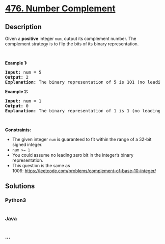 # [476. Number Complement](https://leetcode.com/problems/number-complement)



## Description

<p>Given a <strong>positive</strong> integer <code>num</code>, output its complement number. The complement strategy is to flip the bits of its binary representation.</p>

<p>&nbsp;</p>
<p><strong>Example 1:</strong></p>

<pre>
<strong>Input:</strong> num = 5
<strong>Output:</strong> 2
<strong>Explanation:</strong> The binary representation of 5 is 101 (no leading zero bits), and its complement is 010. So you need to output 2.
</pre>

<p><strong>Example 2:</strong></p>

<pre>
<strong>Input:</strong> num = 1
<strong>Output:</strong> 0
<strong>Explanation:</strong> The binary representation of 1 is 1 (no leading zero bits), and its complement is 0. So you need to output 0.
</pre>

<p>&nbsp;</p>
<p><strong>Constraints:</strong></p>

<ul>
	<li>The given integer <code>num</code> is guaranteed to fit within the range of a 32-bit signed integer.</li>
	<li><code>num &gt;= 1</code></li>
	<li>You could assume no leading zero bit in the integer&rsquo;s binary representation.</li>
	<li>This question is the same as 1009:&nbsp;<a href="https://leetcode.com/problems/complement-of-base-10-integer/">https://leetcode.com/problems/complement-of-base-10-integer/</a></li>
</ul>


## Solutions

<!-- tabs:start -->

### **Python3**

```python

```

### **Java**

```java

```

### **...**

```

```

<!-- tabs:end -->
